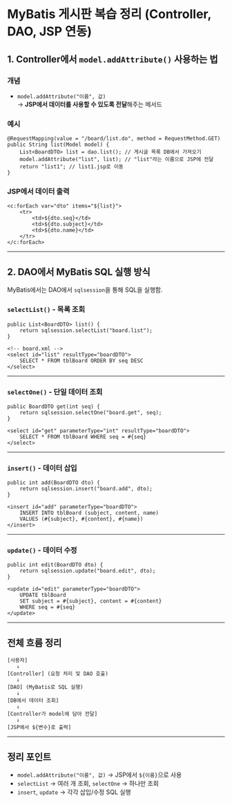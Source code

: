 <h1 id="mybatis-게시판-복습-정리-controller-dao-jsp-연동">MyBatis 게시판 복습 정리 (Controller, DAO, JSP 연동)</h1>
<h2 id="1-controller에서-modeladdattribute-사용하는-법">1. Controller에서 <code>model.addAttribute()</code> 사용하는 법</h2>
<h3 id="개념">개념</h3>
<ul>
<li><code>model.addAttribute(&quot;이름&quot;, 값)</code><br />→ <strong>JSP에서 데이터를 사용할 수 있도록 전달</strong>해주는 메서드</li>
</ul>
<h3 id="예시">예시</h3>
<pre><code class="language-java">@RequestMapping(value = &quot;/board/list.do&quot;, method = RequestMethod.GET)
public String list(Model model) {
    List&lt;BoardDTO&gt; list = dao.list(); // 게시글 목록 DB에서 가져오기
    model.addAttribute(&quot;list&quot;, list); // &quot;list&quot;라는 이름으로 JSP에 전달
    return &quot;list1&quot;; // list1.jsp로 이동
}</code></pre>
<h3 id="jsp에서-데이터-출력">JSP에서 데이터 출력</h3>
<pre><code class="language-jsp">&lt;c:forEach var=&quot;dto&quot; items=&quot;${list}&quot;&gt;
    &lt;tr&gt;
        &lt;td&gt;${dto.seq}&lt;/td&gt;
        &lt;td&gt;${dto.subject}&lt;/td&gt;
        &lt;td&gt;${dto.name}&lt;/td&gt;
    &lt;/tr&gt;
&lt;/c:forEach&gt;</code></pre>
<hr />
<h2 id="2-dao에서-mybatis-sql-실행-방식">2. DAO에서 MyBatis SQL 실행 방식</h2>
<p>MyBatis에서는 DAO에서 <code>sqlsession</code>을 통해 SQL을 실행함.</p>
<h3 id="selectlist---목록-조회"><code>selectList()</code> - 목록 조회</h3>
<pre><code class="language-java">public List&lt;BoardDTO&gt; list() {
    return sqlsession.selectList(&quot;board.list&quot;);
}</code></pre>
<pre><code class="language-xml">&lt;!-- board.xml --&gt;
&lt;select id=&quot;list&quot; resultType=&quot;boardDTO&quot;&gt;
    SELECT * FROM tblBoard ORDER BY seq DESC
&lt;/select&gt;</code></pre>
<hr />
<h3 id="selectone---단일-데이터-조회"><code>selectOne()</code> - 단일 데이터 조회</h3>
<pre><code class="language-java">public BoardDTO get(int seq) {
    return sqlsession.selectOne(&quot;board.get&quot;, seq);
}</code></pre>
<pre><code class="language-xml">&lt;select id=&quot;get&quot; parameterType=&quot;int&quot; resultType=&quot;boardDTO&quot;&gt;
    SELECT * FROM tblBoard WHERE seq = #{seq}
&lt;/select&gt;</code></pre>
<hr />
<h3 id="insert---데이터-삽입"><code>insert()</code> - 데이터 삽입</h3>
<pre><code class="language-java">public int add(BoardDTO dto) {
    return sqlsession.insert(&quot;board.add&quot;, dto);
}</code></pre>
<pre><code class="language-xml">&lt;insert id=&quot;add&quot; parameterType=&quot;boardDTO&quot;&gt;
    INSERT INTO tblBoard (subject, content, name)
    VALUES (#{subject}, #{content}, #{name})
&lt;/insert&gt;</code></pre>
<hr />
<h3 id="update---데이터-수정"><code>update()</code> - 데이터 수정</h3>
<pre><code class="language-java">public int edit(BoardDTO dto) {
    return sqlsession.update(&quot;board.edit&quot;, dto);
}</code></pre>
<pre><code class="language-xml">&lt;update id=&quot;edit&quot; parameterType=&quot;boardDTO&quot;&gt;
    UPDATE tblBoard 
    SET subject = #{subject}, content = #{content}
    WHERE seq = #{seq}
&lt;/update&gt;</code></pre>
<hr />
<h2 id="전체-흐름-정리">전체 흐름 정리</h2>
<pre><code>[사용자] 
   ↓
[Controller] (요청 처리 및 DAO 호출)
   ↓
[DAO] (MyBatis로 SQL 실행)
   ↓
[DB에서 데이터 조회]
   ↓
[Controller가 model에 담아 전달]
   ↓
[JSP에서 ${변수}로 출력]</code></pre><hr />
<h2 id="정리-포인트">정리 포인트</h2>
<ul>
<li><code>model.addAttribute(&quot;이름&quot;, 값)</code> → JSP에서 <code>${이름}</code>으로 사용</li>
<li><code>selectList</code> → 여러 개 조회, <code>selectOne</code> → 하나만 조회</li>
<li><code>insert</code>, <code>update</code> → 각각 삽입/수정 SQL 실행</li>
</ul>